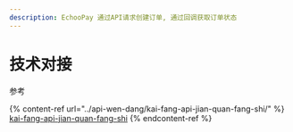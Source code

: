 ```yaml
---
description: EchooPay 通过API请求创建订单, 通过回调获取订单状态
---
```


# 技术对接

参考

{% content-ref url="../api-wen-dang/kai-fang-api-jian-quan-fang-shi/" %}
[kai-fang-api-jian-quan-fang-shi](../api-wen-dang/kai-fang-api-jian-quan-fang-shi/)
{% endcontent-ref %}

